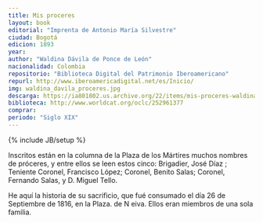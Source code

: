 ```yaml
---
title: Mis proceres 
layout: book
editorial: "Imprenta de Antonio María Silvestre"
ciudad: Bogotá
edicion: 1893
year: 
author: "Waldina Dávila de Ponce de León"
nacionalidad: Colombia
repositorio: "Biblioteca Digital del Patrimonio Iberoamericano"
repurl: http://www.iberoamericadigital.net/es/Inicio/
img: waldina_davila_proceres.jpg
descarga: https://ia801802.us.archive.org/22/items/mis-proceres-waldina-davila-de-ponce-de-leon/Mis%20proceres%20-%20Waldina%20Da%CC%81vila%20de%20Ponce%20de%20Leo%CC%81n.pdf
biblioteca: http://www.worldcat.org/oclc/252961377
comprar: 
periodo: "Siglo XIX"
---
```

{% include JB/setup %}

Inscritos están en la columna de la Plaza de los Mártires muchos nombres de próceres, y entre ellos se leen estos cinco: Brigadier, José Díaz ; Teniente Coronel, Francisco López; Coronel, Benito Salas; Coronel, Fernando Salas, y D. Miguel Tello.
 
He aquí la historia de su sacrificio, que fué consumado el día 26 de Septiembre de 1816, en la Plaza. de N eiva. Ellos eran miembros de una sola familia.
